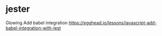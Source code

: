 # jester
Glowing
Add babel integration
https://egghead.io/lessons/javascript-add-babel-integration-with-jest 
